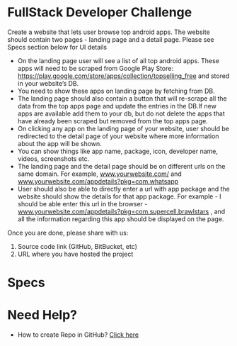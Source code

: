 # FullStack Developer Challenge

Create a website that lets user browse top android apps. The website should contain
two pages - landing page and a detail page. Please see Specs section below for UI details

* On the landing page user will see a list of all top android apps. These apps will need to be scraped from Google Play Store: https://play.google.com/store/apps/collection/topselling_free and stored in your website’s DB.
* You need to show these apps on landing page by fetching from DB.
* The landing page should also contain a button that will re-scrape all the data from the top apps page and update the entries in the DB.If new apps are available add them to your db, but do not delete the apps that have already been scraped but removed from
the top apps page.
* On clicking any app on the landing page of your website, user should be redirected to the detail page of your website where more information about the app will be shown.
* You can show things like app name, package, icon, developer name, videos, screenshots etc.
* The landing page and the detail page should be on different urls on the same domain. For example, www.yourwebsite.com/ and www.yourwebsite.com/appdetails?pkg=com.whatsapp
* User should also be able to directly enter a url with app package and the website should show the details for that app package. For example - I should be able enter this url in the browser - www.yourwebsite.com/appdetails?pkg=com.supercell.brawlstars , and all the information regarding this app should be displayed on the page.


Once you are done, please share with us:
1. Source code link (GitHub, BitBucket, etc)
2. URL where you have hosted the project

# Specs

# Need Help?

* How to create Repo in GitHub? [Click here](https://guides.github.com/activities/hello-world/) 
